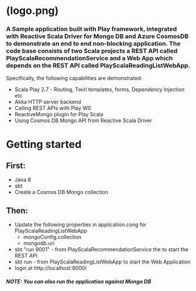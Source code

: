 # (logo.png)

### A Sample application built with Play framework, integrated with Reactive Scala Driver for Mongo DB and Azure CosmosDB to demonstrate an end to end non-blocking application. The code base consists of two Scala projects a REST API called PlayScalaRecommendationService and a Web App which depends on the REST API called PlayScalaReadingListWebApp.

Specifically, the following capabilities are demonstrated:
* Scala Play 2.7 - Routing, Twirl templates, forms, Dependency Injection etc
* Akka HTTP server backend
* Calling REST APIs with Play WS
* ReactiveMongo plugin for Play Scala
* Using Cosmos DB Mongo API from Reactive Scala Driver 

# Getting started

## First:
 * Java 8
 * sbt
 * Create a Cosmos DB Mongo collection

## Then:
* Update the following properties in application.cong for PlayScalaReadingListWebApp 
  - mongoConfig.collection
  - mongodb.uri
* sbt "run 9001" - from PlayScalaRecommendationService the to start the REST API 
* sbt run - from PlayScalaReadingListWebApp to start the Web Application
* login at http://localhost:9000/

##### NOTE: You can also run the application against Mongo DB


